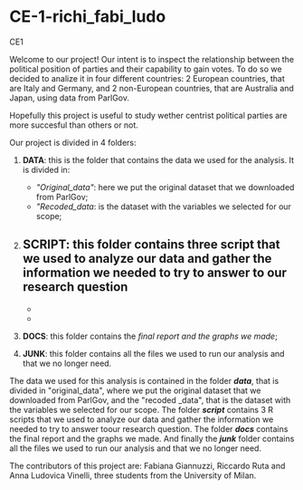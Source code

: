 # CE-1-richi_fabi_ludo
CE1

Welcome to our project!
Our intent is to inspect the relationship between the political position of parties and their capability to gain votes. 
To do so we decided to analize it in four different countries: 2 European countries, that are Italy and Germany, and 2 non-European countries, that are Australia and Japan, using data from ParlGov.

Hopefully this project is useful to study wether centrist political parties are more succesful than others or not.

Our project is divided in 4 folders:
1. **DATA**: this is the folder that contains the data we used for the analysis. It is divided in:
    - *"Original_data"*: here we put the original dataset that we downloaded from ParlGov;
    - *"Recoded_data*: is the dataset with the variables we selected for our scope; 
    
2. **SCRIPT**: this folder contains three script that we used to analyze our data and gather the information we needed to try to answer to our research question
   - 
   -
   -
3. **DOCS**: this folder contains the *final report and the graphs we made*;
4. **JUNK**: this folder contains all the files we used to run our analysis and that we no longer need. 



The data we used for this analysis is contained in the folder ***data***, that is divided in "original_data", where we put the original dataset that we downloaded from ParlGov, and the "recoded _data", that is the dataset with the variables we selected for our scope.
The folder ***script*** contains 3 R scripts that we used to analyze our data and gather the information we needed to try to answer toour research question.
The folder ***docs*** contains the final report and the graphs we made.
And finally the ***junk*** folder contains all the files we used to run our analysis and that we no longer need.

The contributors of this project are: Fabiana Giannuzzi, Riccardo Ruta and Anna Ludovica Vinelli, three students from the University of Milan.
